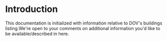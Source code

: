 # Introduction

This documentation is initialized with information relative to DOV's buildings listing.We're open to your comments on additional information you'd like to be available/described in here.
